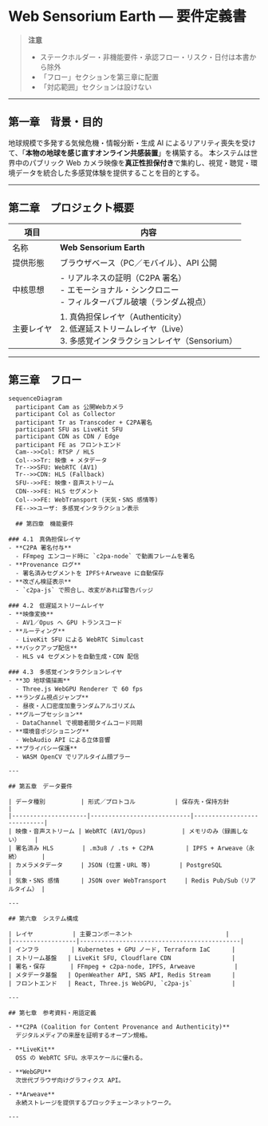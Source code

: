 # Web Sensorium Earth ― 要件定義書

> **注意**
>
> -   ステークホルダー・非機能要件・承認フロー・リスク・日付は本書から除外
> -   「フロー」セクションを第三章に配置
> -   「対応範囲」セクションは設けない

---

## 第一章　背景・目的

地球規模で多発する気候危機・情報分断・生成 AI によるリアリティ喪失を受けて、「**本物の地球を感じ直すオンライン共感装置**」を構築する。
本システムは世界中のパブリック Web カメラ映像を**真正性担保付き**で集約し、視覚・聴覚・環境データを統合した多感覚体験を提供することを目的とする。

---

## 第二章　プロジェクト概要

| 項目       | 内容                                                                                                                   |
| ---------- | ---------------------------------------------------------------------------------------------------------------------- |
| 名称       | **Web Sensorium Earth**                                                                                                |
| 提供形態   | ブラウザベース（PC／モバイル）、API 公開                                                                               |
| 中核思想   | - リアルネスの証明（C2PA 署名）<br>- エモーショナル・シンクロニー<br>- フィルターバブル破壊（ランダム視点）            |
| 主要レイヤ | 1. 真偽担保レイヤ（Authenticity）<br>2. 低遅延ストリームレイヤ（Live）<br>3. 多感覚インタラクションレイヤ（Sensorium） |

---

## 第三章　フロー

```mermaid
sequenceDiagram
  participant Cam as 公開Webカメラ
  participant Col as Collector
  participant Tr as Transcoder + C2PA署名
  participant SFU as LiveKit SFU
  participant CDN as CDN / Edge
  participant FE as フロントエンド
  Cam-->>Col: RTSP / HLS
  Col-->>Tr: 映像 + メタデータ
  Tr-->>SFU: WebRTC (AV1)
  Tr-->>CDN: HLS (Fallback)
  SFU-->>FE: 映像・音声ストリーム
  CDN-->>FE: HLS セグメント
  Col-->>FE: WebTransport (天気・SNS 感情等)
  FE-->>ユーザ: 多感覚インタラクション表示

  ## 第四章　機能要件

### 4.1　真偽担保レイヤ
- **C2PA 署名付与**
  - FFmpeg エンコード時に `c2pa-node` で動画フレームを署名
- **Provenance ログ**
  - 署名済みセグメントを IPFS＋Arweave に自動保存
- **改ざん検証表示**
  - `c2pa-js` で照合し、改変があれば警告バッジ

### 4.2　低遅延ストリームレイヤ
- **映像変換**
  - AV1／Opus へ GPU トランスコード
- **ルーティング**
  - LiveKit SFU による WebRTC Simulcast
- **バックアップ配信**
  - HLS v4 セグメントを自動生成・CDN 配信

### 4.3　多感覚インタラクションレイヤ
- **3D 地球儀描画**
  - Three.js WebGPU Renderer で 60 fps
- **ランダム視点ジャンプ**
  - 昼夜・人口密度加重ランダムアルゴリズム
- **グループセッション**
  - DataChannel で視聴者間タイムコード同期
- **環境音ポジショニング**
  - WebAudio API による立体音響
- **プライバシー保護**
  - WASM OpenCV でリアルタイム顔ブラー

---

## 第五章　データ要件

| データ種別          | 形式／プロトコル           | 保存先・保持方針           |
|---------------------|----------------------------|----------------------------|
| 映像・音声ストリーム | WebRTC (AV1/Opus)          | メモリのみ（録画しない）    |
| 署名済み HLS        | .m3u8 / .ts + C2PA         | IPFS + Arweave（永続）      |
| カメラメタデータ     | JSON (位置・URL 等)        | PostgreSQL                 |
| 気象・SNS 感情      | JSON over WebTransport     | Redis Pub/Sub（リアルタイム） |

---

## 第六章　システム構成

| レイヤ           | 主要コンポーネント                          |
|------------------|---------------------------------------------|
| インフラ         | Kubernetes + GPU ノード, Terraform IaC      |
| ストリーム基盤   | LiveKit SFU, Cloudflare CDN                 |
| 署名・保存       | FFmpeg + c2pa-node, IPFS, Arweave           |
| メタデータ基盤   | OpenWeather API, SNS API, Redis Stream      |
| フロントエンド   | React, Three.js WebGPU, `c2pa-js`           |

---

## 第七章　参考資料・用語定義

- **C2PA (Coalition for Content Provenance and Authenticity)**
  デジタルメディアの来歴を証明するオープン規格。

- **LiveKit**
  OSS の WebRTC SFU。水平スケールに優れる。

- **WebGPU**
  次世代ブラウザ向けグラフィクス API。

- **Arweave**
  永続ストレージを提供するブロックチェーンネットワーク。

---
```
